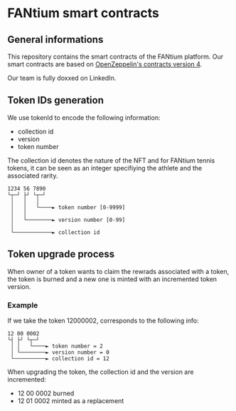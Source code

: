 # FANtium smart contracts

## General informations

This repository contains the smart contracts of the FANtium platform. Our smart contracts are based on [OpenZeppelin's contracts version 4](https://docs.openzeppelin.com/contracts/4.x/).

Our team is fully doxxed on LinkedIn.

## Token IDs generation

We use tokenId to encode the following information:

- collection id
- version
- token number

The collection id denotes the nature of the NFT and for FANtium tennis tokens, it can be seen as an integer specifiying the athlete and the associated rarity.

```
1234 56 7890
└┬─┘ ├┘ └┬─┘
 │   │   │
 │   │   └────► token number [0-9999]
 │   │
 │   └────────► version number [0-99]
 │
 └────────────► collection id
```

## Token upgrade process

When owner of a token wants to claim the rewrads associated with a token, the token is burned and a new one is minted with an incremented token version.

### Example

If we take the token 12000002, corresponds to the following info:

```
12 00 0002
└┤ ├┘ └┬─┘
 │ │   └────► token number = 2
 │ └────────► version number = 0
 └──────────► collection id = 12
```

When upgrading the token, the collection id and the version are incremented:

- 12 00 0002 burned
- 12 01 0002 minted as a replacement
